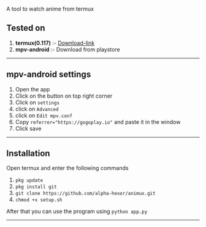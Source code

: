 

A tool to watch anime from termux

## Tested on
1. **termux(0.117)** :- [Download-link](https://www.apkmirror.com/apk/fredrik-fornwall/termux-fdroid-version/termux-fdroid-version-0-117-release/termux-fdroid-version-0-117-android-apk-download/) 
2. **mpv-android** :- Download from playstore
***

## mpv-android settings
1. Open the app
2. Click on the button on top right corner
3. Click on `settings`
4. click on `Advanced`
5. click on `Edit mpv.conf`
6. Copy `referrer="https://gogoplay.io"` and paste it in the window
7. Click save

***

## Installation
Open termux and enter the following commands
1. `pkg update`
2. `pkg install git`
3. `git clone https://github.com/alpha-hexor/animux.git`
4. `chmod +x setup.sh`

After that you can use the program using `python app.py`

***